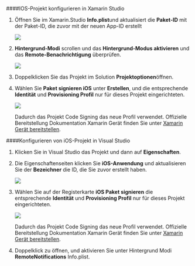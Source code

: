 ####<a name="configuring-the-ios-project-in-xamarin-studio"></a>IOS-Projekt konfigurieren in Xamarin Studio

1. Öffnen Sie im Xamarin.Studio **Info.plist**und aktualisiert die **Paket-ID** mit der Paket-ID, die zuvor mit der neuen App-ID erstellt

    ![](./media/app-service-mobile-xamarin-ios-configure-project/mobile-services-ios-push-21.png)

2. **Hintergrund-Modi** scrollen und das **Hintergrund-Modus aktivieren** und das **Remote-Benachrichtigung** überprüfen. 

    ![](./media/app-service-mobile-xamarin-ios-configure-project/mobile-services-ios-push-22.png)

3. Doppelklicken Sie das Projekt im Solution **Projektoptionen**öffnen.

4.  Wählen Sie **Paket signieren iOS** unter **Erstellen**, und die entsprechende **Identität** und **Provisioning Profil** nur für dieses Projekt eingerichteten. 

    ![](./media/app-service-mobile-xamarin-ios-configure-project/mobile-services-ios-push-20.png)

    Dadurch das Projekt Code Signing das neue Profil verwendet. Offizielle Bereitstellung Dokumentation Xamarin Gerät finden Sie unter [Xamarin Gerät bereitstellen].

####<a name="configuring-the-ios-project-in-visual-studio"></a>Konfigurieren von iOS-Projekt in Visual Studio

1. Klicken Sie in Visual Studio das Projekt und dann auf **Eigenschaften**.

2. Die Eigenschaftenseiten klicken Sie **iOS-Anwendung** und aktualisieren Sie der **Bezeichner** die ID, die Sie zuvor erstellt haben.

    ![](./media/app-service-mobile-xamarin-ios-configure-project/mobile-services-ios-push-23.png)

3. Wählen Sie auf der Registerkarte **iOS Paket signieren** die entsprechende **Identität** und **Provisioning Profil** nur für dieses Projekt eingerichteten. 

    ![](./media/app-service-mobile-xamarin-ios-configure-project/mobile-services-ios-push-24.png)

    Dadurch das Projekt Code Signing das neue Profil verwendet. Offizielle Bereitstellung Dokumentation Xamarin Gerät finden Sie unter [Xamarin Gerät bereitstellen].

4. Doppelklick zu öffnen, und aktivieren Sie unter Hintergrund Modi **RemoteNotifications** Info.plist. 



[Xamarin Gerät bereitstellen]: http://developer.xamarin.com/guides/ios/getting_started/installation/device_provisioning/